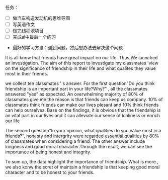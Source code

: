 任务：
- [ ] 做汽车构造发动机的思维导图
- [ ] 写英语作文
- [ ] 做完线程池项目
- [ ] 完成ai中最后一个练习

- 最好的学习方法：遇到问题，然后想办法去解决这个问题


 It is all know that friends have great impact on our life. Thus,We launched an investigation.  The aim of this report to investigate my classmates 'view on the significance of friendship in their life and what qualites they value most in their friends.

we collect ten classmates ' s answer. For the first question"Do you think friendship is an important part in your life?Why?" , all the classmates  answered "yes" as expected.  An overwhelming majority of 80% of classmates give me the reason is that friends can keep us company. 10% of classmates think friends can make our lives plesant and 10% think friends can help ourselves. Base on the findings, it is obvious that the friendship is an vital part in our lives and it can alleviate our sense of lonliness or enrich our life

The second question"In your opinion, what qualities do you value most in a friends?", honesty and intergrity were regarded essential qualities by 80% of classmates when considering a friend. The other answer include kingness and good moral character.Through the result,  we can see the importance of being honest and integrity.

To sum up, the data highlight the importance of friendship. What is more , we also konw  the scret of maintain a friendship is that keeping good moral character and to be honest to your friends.